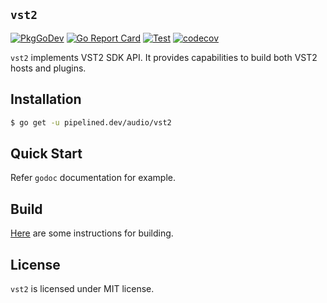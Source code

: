 ## `vst2`

[![PkgGoDev](https://pkg.go.dev/badge/pipelined.dev/audio/vst2)](https://pkg.go.dev/pipelined.dev/audio/vst2)
[![Go Report Card](https://goreportcard.com/badge/pipelined.dev/audio/vst2)](https://goreportcard.com/report/pipelined.dev/audio/vst2)
[![Test](https://github.com/pipelined/vst2/workflows/Test/badge.svg)](https://github.com/pipelined/vst2/actions?query=workflow%3ATest)
[![codecov](https://codecov.io/gh/pipelined/vst2/branch/master/graph/badge.svg)](https://codecov.io/gh/pipelined/vst2)

`vst2` implements VST2 SDK API. It provides capabilities to build both VST2 hosts and plugins.

## Installation

```bash
$ go get -u pipelined.dev/audio/vst2
```

## Quick Start

Refer `godoc` documentation for example.

## Build
[Here](https://pipelined.dev/2021/04/vst2-plugins-in-go/) are some instructions for building.

## License

`vst2` is licensed under MIT license.
